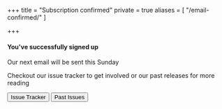 +++
title = "Subscription confirmed"
private = true
aliases = [
  "/email-confirmed/"
]

+++
<section class="empty" style="background: inherit">
  <div class="empty-icon">
    <i class="fa fa-envelope-open fa-2x" aria-hidden="true"></i>
  </div>
  <h4 class="empty-title">You've successfully signed up</h4>
  <p class="empty-subtitle">Our next email will be sent this Sunday <i class="fa fa-rocket" aria-hidden="true"></i></p>
  <p class="empty-subtitle">Checkout our issue tracker <i class="fa fa-check-square-o" aria-hidden="true"></i> to get involved or our past releases for more reading <i class="fa fa-book" aria-hidden="true"></i></p>
  <div class="empty-action">
    <a href="https://github.com/jloh/bytebybyte/issues" title="Issue tracker"><button class="btn btn-primary">Issue Tracker</button></a>
    <a href="/issues/" title="Past issues"><button class="btn btn-primary">Past Issues</button></a>
  </div>
</section>
